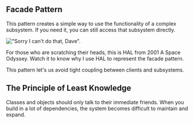 ## Facade Pattern

This pattern creates a simple way to use the functionality of a complex subsystem.  If you need it, you can still access that subsystem directly.

!["Sorry I can't do that, Dave".](https://user-images.githubusercontent.com/22779199/36825944-31b62974-1cd8-11e8-97b9-43e3e943a3d2.jpg)

For those who are scratching their heads, this is HAL from 2001 A Space Odyssey.  Watch it to know why I use HAL to represent the facade pattern.

This pattern let's us avoid tight coupling between clients and subsystems.

## The Principle of Least Knowledge

Classes and objects should only talk to their immediate friends. When you build in a lot of dependencies, the system becomes difficult to maintain and expand.  